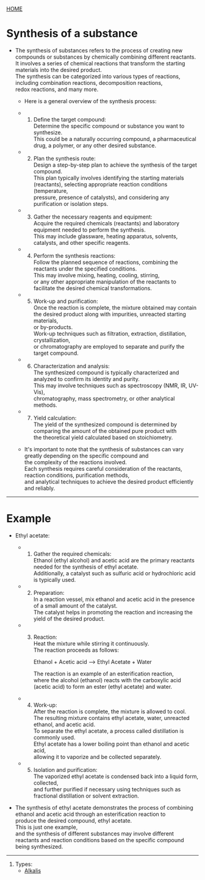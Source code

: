 [HOME](/README.md)
# Synthesis of a substance   
  - The synthesis of substances refers to the process of creating new compounds or substances by chemically combining different reactants.    
     It involves a series of chemical reactions that transform the starting materials into the desired product.    
      The synthesis can be categorized into various types of reactions, including combination reactions, decomposition reactions,    
       redox reactions, and many more.   
  
     - Here is a general overview of the synthesis process:   
   
      - 1. Define the target compound:     
            Determine the specific compound or substance you want to synthesize.    
             This could be a naturally occurring compound, a pharmaceutical drug, a polymer, or any other desired substance.      

      - 2. Plan the synthesis route:     
            Design a step-by-step plan to achieve the synthesis of the target compound.     
             This plan typically involves identifying the starting materials (reactants), selecting appropriate reaction conditions (temperature,       
              pressure, presence of catalysts), and considering any purification or isolation steps.     
   
      - 3. Gather the necessary reagents and equipment:      
            Acquire the required chemicals (reactants) and laboratory equipment needed to perform the synthesis.     
             This may include glassware, heating apparatus, solvents, catalysts, and other specific reagents.    
   
      - 4. Perform the synthesis reactions:     
            Follow the planned sequence of reactions, combining the reactants under the specified conditions.     
             This may involve mixing, heating, cooling, stirring,    
              or any other appropriate manipulation of the reactants to facilitate the desired chemical transformations.    

      - 5. Work-up and purification:    
            Once the reaction is complete, the mixture obtained may contain the desired product along with impurities, unreacted starting materials,    
             or by-products.    
              Work-up techniques such as filtration, extraction, distillation, crystallization,    
               or chromatography are employed to separate and purify the target compound.    
     
      - 6. Characterization and analysis:    
            The synthesized compound is typically characterized and analyzed to confirm its identity and purity.    
             This may involve techniques such as spectroscopy (NMR, IR, UV-Vis),     
              chromatography, mass spectrometry, or other analytical methods.    
   
      - 7. Yield calculation:   
            The yield of the synthesized compound is determined by comparing the amount of the obtained pure product with    
             the theoretical yield calculated based on stoichiometry.   

       - It's important to note that the synthesis of substances can vary greatly depending on the specific compound and     
          the complexity of the reactions involved.     
           Each synthesis requires careful consideration of the reactants, reaction conditions, purification methods,     
            and analytical techniques to achieve the desired product efficiently and reliably.     

-----------------------

# Example  
 - Ethyl acetate:  
    -  1. Gather the required chemicals:    
           Ethanol (ethyl alcohol) and acetic acid are the primary reactants needed for the synthesis of ethyl acetate.     
            Additionally, a catalyst such as sulfuric acid or hydrochloric acid is typically used.   
   
    -  2. Preparation:     
           In a reaction vessel, mix ethanol and acetic acid in the presence of a small amount of the catalyst.      
            The catalyst helps in promoting the reaction and increasing the yield of the desired product.    

    -  3. Reaction:     
           Heat the mixture while stirring it continuously.  
            The reaction proceeds as follows:    
     
           Ethanol + Acetic acid ⟶ Ethyl Acetate + Water

          The reaction is an example of an esterification reaction,    
           where the alcohol (ethanol) reacts with the carboxylic acid (acetic acid) to form an ester (ethyl acetate) and water.  
   
    -  4. Work-up:    
          After the reaction is complete, the mixture is allowed to cool.   
           The resulting mixture contains ethyl acetate, water, unreacted ethanol, and acetic acid.    
            To separate the ethyl acetate, a process called distillation is commonly used.    
             Ethyl acetate has a lower boiling point than ethanol and acetic acid,   
              allowing it to vaporize and be collected separately.   
   
    -  5. Isolation and purification:    
           The vaporized ethyl acetate is condensed back into a liquid form, collected,   
            and further purified if necessary using techniques such as fractional distillation or solvent extraction.   
     
  - The synthesis of ethyl acetate demonstrates the process of combining ethanol and acetic acid through an esterification reaction to     
     produce the desired compound, ethyl acetate.     
      This is just one example,     
       and the synthesis of different substances may involve different reactants and reaction conditions based on the specific compound being synthesized.    

---------------

1. Types:  
   - [Alkalis](./assets/docs/synthesis/substances/types/Alkalis/readme.md)  
